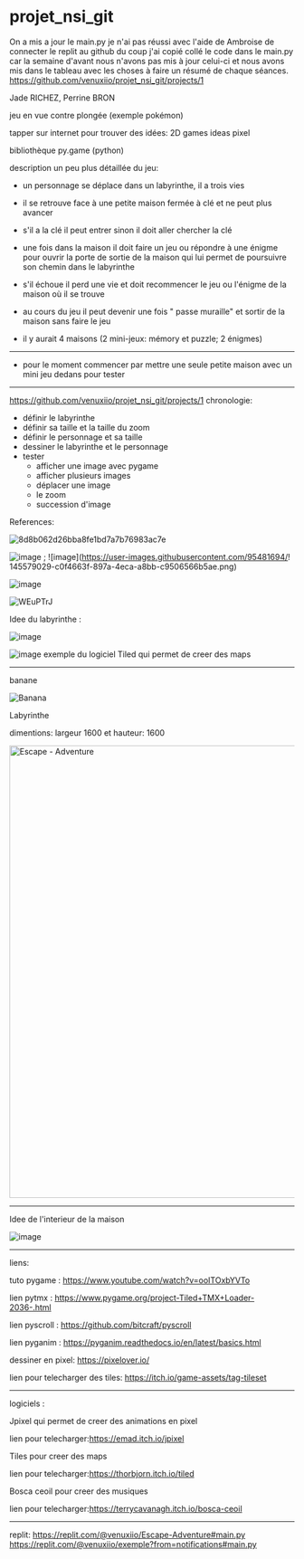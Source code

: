 # projet_nsi_git

On a mis a jour le main.py je n'ai pas réussi avec l'aide de Ambroise de connecter le replit au github du coup j'ai copié collé le code dans le main.py car la semaine d'avant nous n'avons pas mis à jour celui-ci et nous avons mis dans le tableau avec les choses à faire un résumé de chaque séances. https://github.com/venuxiio/projet_nsi_git/projects/1

Jade RICHEZ, Perrine BRON

jeu en vue contre plongée (exemple pokémon)

tapper sur internet pour trouver des idées: 2D games ideas pixel

bibliothèque py.game (python)

description un peu plus détaillée du jeu:

- un personnage se déplace dans un labyrinthe, il a trois vies

- il se retrouve face à une petite maison fermée à clé et ne peut plus avancer

- s'il a la clé il peut entrer sinon il doit aller chercher la clé

- une fois dans la maison il doit faire un jeu ou répondre à une énigme pour ouvrir la porte de sortie de la maison qui lui permet de poursuivre son chemin dans le labyrinthe

- s'il échoue il perd une vie et doit recommencer le jeu ou l'énigme de la maison où il se trouve

- au cours du jeu il peut devenir une fois " passe muraille" et sortir de la maison sans faire le jeu

- il y aurait 4 maisons (2 mini-jeux: mémory et puzzle; 2 énigmes)

______________________________________________________________________________________________________

- pour le moment commencer par mettre une seule petite maison avec un mini jeu dedans pour tester
______________________________________________________________________________________________________

https://github.com/venuxiio/projet_nsi_git/projects/1
chronologie:

- définir le labyrinthe 
- définir sa taille et la taille du zoom
- définir le personnage et sa taille 
- dessiner le labyrinthe et le personnage 
- tester
  - afficher une image avec pygame
  - afficher plusieurs images
  - déplacer une image 
  - le zoom
  - succession d'image


References:


![8d8b062d26bba8fe1bd7a7b76983ac7e](https://user-images.githubusercontent.com/95481660/148552243-fee52830-9433-40b3-838f-67121b02853e.gif)

![image](https://user-images.githubusercontent.com/95481694/145578967-6b2150a0-a88c-4151-9629-f9c089327240.png) ; ![image](https://user-images.githubusercontent.com/95481694/!
145579029-c0f4663f-897a-4eca-a8bb-c9506566b5ae.png)


![image](https://user-images.githubusercontent.com/95481694/145579738-15fb2a74-dddd-4c99-8c1e-bc3dc83667f2.png)

![WEuPTrJ](https://user-images.githubusercontent.com/95481660/146652467-96af5589-a964-4cbc-90c8-5040eda7c303.gif)


Idee du labyrinthe :

![image](https://user-images.githubusercontent.com/95481660/145583625-6f7a5aa6-5061-4b80-a770-b2a0c381d68c.png)

![image](https://user-images.githubusercontent.com/95481660/145786144-4e16f51e-8a48-4ebd-8952-1f184bff4e7f.png)
exemple du logiciel Tiled qui permet de creer des maps
______________________________________________________________________________________________________
banane

![Banana](https://user-images.githubusercontent.com/95481694/149673509-7744600c-aa33-4051-ba73-8164defbb176.png)

Labyrinthe

dimentions: largeur 1600 et hauteur: 1600

<img width="800" alt="Escape - Adventure" src="https://user-images.githubusercontent.com/95481660/149009056-36351441-6281-4d1b-9ddb-3fb52ce06be9.png">

______________________________________________________________________________________________________
Idee de l'interieur de la maison

![image](https://user-images.githubusercontent.com/95481660/146652571-97f67b3b-8d09-480f-99ad-19896161a9be.png)




______________________________________________________________________________________________________
liens:

tuto pygame : https://www.youtube.com/watch?v=ooITOxbYVTo

lien pytmx : https://www.pygame.org/project-Tiled+TMX+Loader-2036-.html

lien pyscroll : https://github.com/bitcraft/pyscroll

lien pyganim : https://pyganim.readthedocs.io/en/latest/basics.html

dessiner en pixel: https://pixelover.io/

lien pour telecharger des tiles: https://itch.io/game-assets/tag-tileset

______________________________________________________________________________________________________
logiciels :

Jpixel qui permet de creer des animations en pixel

lien pour telecharger:https://emad.itch.io/jpixel

Tiles pour creer des maps

lien pour telecharger:https://thorbjorn.itch.io/tiled

Bosca ceoil pour creer des musiques 

lien pour telecharger:https://terrycavanagh.itch.io/bosca-ceoil

________________________________________________________________________________________________________

replit:
https://replit.com/@venuxiio/Escape-Adventure#main.py
https://replit.com/@venuxiio/exemple?from=notifications#main.py
